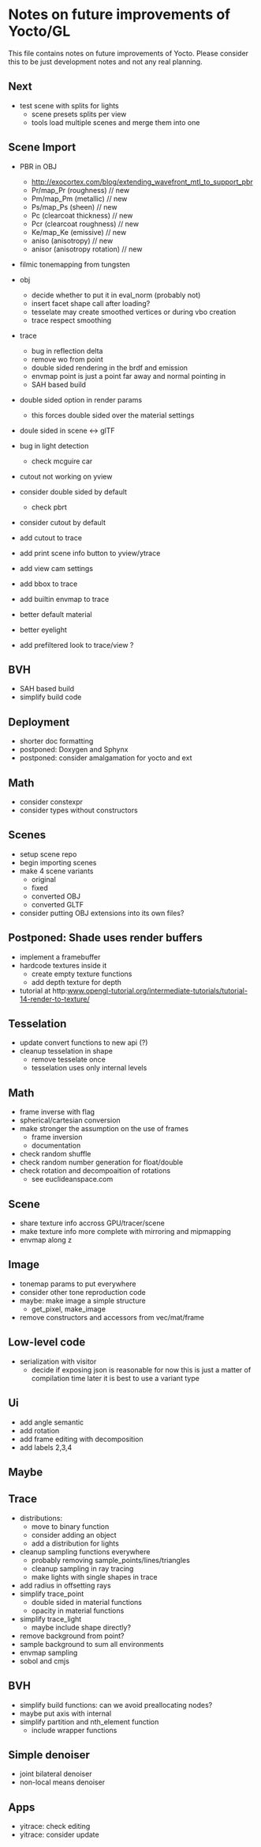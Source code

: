 # Notes on future improvements of Yocto/GL

This file contains notes on future improvements of Yocto.
Please consider this to be just development notes and not any real planning.

## Next

- test scene with splits for lights
    - scene presets splits per view
    - tools load multiple scenes and merge them into one

## Scene Import

- PBR in OBJ
    - http://exocortex.com/blog/extending_wavefront_mtl_to_support_pbr
    - Pr/map_Pr (roughness) // new
    - Pm/map_Pm (metallic) // new
    - Ps/map_Ps (sheen) // new
    - Pc (clearcoat thickness) // new
    - Pcr (clearcoat roughness) // new
    - Ke/map_Ke (emissive) // new
    - aniso (anisotropy) // new
    - anisor (anisotropy rotation) // new
- filmic tonemapping from tungsten
- obj
    - decide whether to put it in eval_norm (probably not)
    - insert facet shape call after loading?
    - tesselate may create smoothed vertices or during vbo creation
    - trace respect smoothing
- trace
    - bug in reflection delta
    - remove wo from point
    - double sided rendering in the brdf and emission
    - envmap point is just a point far away and normal pointing in
    - SAH based build
- double sided option in render params
    - this forces double sided over the material settings
- doule sided in scene <-> glTF
- bug in light detection
    - check mcguire car
- cutout not working on yview
- consider double sided by default
    - check pbrt
- consider cutout by default
- add cutout to trace

- add print scene info button to yview/ytrace
- add view cam settings
- add bbox to trace
- add builtin envmap to trace
- better default material
- better eyelight
- add prefiltered look to trace/view ?

## BVH

- SAH based build
- simplify build code

## Deployment

- shorter doc formatting
- postponed: Doxygen and Sphynx
- postponed: consider amalgamation for yocto and ext

## Math

- consider constexpr
- consider types without constructors

## Scenes

- setup scene repo
- begin importing scenes
- make 4 scene variants
    - original
    - fixed
    - converted OBJ
    - converted GLTF
- consider putting OBJ extensions into its own files?

## Postponed: Shade uses render buffers

- implement a framebuffer
- hardcode textures inside it
    - create empty texture functions
    - add depth texture for depth
- tutorial at
    http:www.opengl-tutorial.org/intermediate-tutorials/tutorial-14-render-to-texture/

## Tesselation

- update convert functions to new api (?)
- cleanup tesselation in shape
    - remove tesselate once
    - tesselation uses only internal levels

## Math

- frame inverse with flag
- spherical/cartesian conversion
- make stronger the assumption on the use of frames
    - frame inversion
    - documentation
- check random shuffle
- check random number generation for float/double
- check rotation and decompoaition of rotations
   - see euclideanspace.com

## Scene

- share texture info accross GPU/tracer/scene
- make texture info more complete with mirroring and mipmapping
- envmap along z

## Image

- tonemap params to put everywhere
- consider other tone reproduction code
- maybe: make image a simple structure
    - get_pixel, make_image
- remove constructors and accessors from vec/mat/frame

## Low-level code

- serialization with visitor
    - decide if exposing json is reasonable
      for now this is just a matter of compilation time
      later it is best to use a variant type

## Ui

- add angle semantic
- add rotation
- add frame editing with decomposition
- add labels 2,3,4

## Maybe


## Trace

- distributions:
    - move to binary function
    - consider adding an object
    - add a distribution for lights
- cleanup sampling functions everywhere
    - probably removing sample_points/lines/triangles
    - cleanup sampling in ray tracing
    - make lights with single shapes in trace
- add radius in offsetting rays
- simplify trace_point
    - double sided in material functions
    - opacity in material functions
- simplify trace_light
    - maybe include shape directly?
- remove background from point?
- sample background to sum all environments
- envmap sampling
- sobol and cmjs

## BVH

- simplify build functions: can we avoid preallocating nodes?
- maybe put axis with internal
- simplify partition and nth_element function
    - include wrapper functions

## Simple denoiser

- joint bilateral denoiser
- non-local means denoiser

## Apps

- yitrace: check editing
- yitrace: consider update

